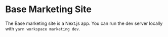 # Base Marketing Site

The Base marketing site is a Next.js app. You can run the dev server locally with `yarn workspace marketing dev`.
